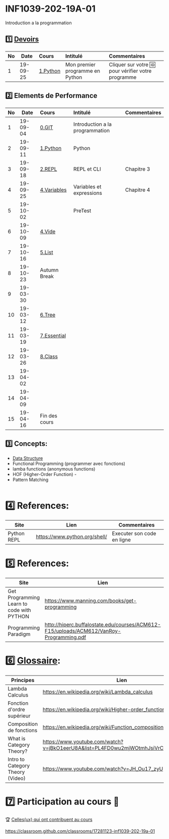 # INF1039-202-19A-01

Introduction a la programmation

## :one: [Devoirs](Devoirs)
|No| Date   | Cours                           | Intitulé                                |  Commentaires    |
|--|--------|:--------------------------------|:----------------------------------------|:-----------------|
| 1|19-09-25|[1.Python](1.Python#evaluation)  | Mon premier programme en Python         |  Cliquer sur votre :id: pour vérifier votre programme    |





## :two: Elements de Performance

|No| Date   | Cours                    | Intitulé                                |  Commentaires    |
|--|--------|:-------------------------|:----------------------------------------|:-----------------|
| 1|19-09-04|[0.GIT](0.GIT)            | Introduction a la programmation         |                  |
| 2|19-09-11|[1.Python](1.Python)      | Python                                  |                  |
| 3|19-09-18|[2.REPL](2.REPL)          | REPL et CLI                             |  Chapitre 3      |
| 4|19-09-25|[4.Variables](4.Variables)| Variables et expressions                |  Chapitre 4      |
| 5|19-10-02|                          |  PreTest                                |                  |
| 6|19-10-09|[4.Vide](4.Vide)          |                                         |                  |
| 7|19-10-16|[5.List](5.List)          |                                         |                  |
| 8|19-10-23| Autumn Break             |                                         |                  |
| 9|19-03-30|                          |                                         |                  |
|10|19-03-12|[6.Tree](6.Tree)          |                                         |                  |
|11|19-03-19|[7.Essential](7.Essential)|                                         |                  |
|12|19-03-26|[8.Class](8.Class)        |                                         |                  |
|13|19-04-02|                          |                                         |                  |
|14|19-04-09|                          |                                         |                  |
|15|19-04-16| Fin des cours            |                                         |                  |


## :three: Concepts:

- [Data Structure](https://twitter.github.io/scala_school/collections.html)
- Functional Programming (programmer avec fonctions)
- lamba functions (anonymous functions)
- HOF (Higher-Order Function) - 
- Pattern Matching

```
```

# :four: References:

|Site                                      | Lien                                         |  Commentaires                |
|------------------------------------------|----------------------------------------------|------------------------------|
| Python REPL                              |  https://www.python.org/shell/               |  Executer son code en ligne  |



# :five: References:

|Site                                       | Lien                                          |  Commentaires    |
|-------------------------------------------|-----------------------------------------------|------------------|
| Get Programming Learn to code with PYTHON | https://www.manning.com/books/get-programming | :ledger: Book    |
| Programming Paradigm                      | http://hiperc.buffalostate.edu/courses/ACM612-F15/uploads/ACM612/VanRoy-Programming.pdf |


# :six: [Glossaire](https://docs.scala-lang.org/glossary/):

| Principes                       | Lien                                               |
|---------------------------------|----------------------------------------------------|
| Lambda Calculus                 |https://en.wikipedia.org/wiki/Lambda_calculus       |
| Fonction d'ordre supérieur      |https://en.wikipedia.org/wiki/Higher-order_function |
| Composition de fonctions        |https://en.wikipedia.org/wiki/Function_composition  |
| What is Category Theory?        |https://www.youtube.com/watch?v=jBkO1eerU8A&list=PL4FD0wu2mjWOtmhJsiVrCpzOAk42uhdz8|
| Intro to Category Theory (Video)|https://www.youtube.com/watch?v=JH_Ou17_zyU         |

# :seven: Participation au cours :clap:
:trophy: <a href="https://github.com/CollegeBoreal/INF1039-202-19A-01/graphs/contributors">Celles(ux) qui ont contribuent au cours</a>


https://classroom.github.com/classrooms/17281123-inf1039-202-19a-01
